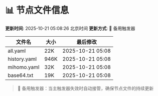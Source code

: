 # 📊 节点文件信息

**更新时间**: 2025-10-21 05:08:26 北京时间
**更新方式**: 🔄 备用触发器

| 文件名 | 大小 | 最后修改 |
|--------|------|----------|
| all.yaml | 22K | 2025-10-21 05:08 |
| history.yaml | 946K | 2025-10-21 05:08 |
| mihomo.yaml | 32K | 2025-10-21 05:08 |
| base64.txt | 19K | 2025-10-21 05:08 |

> 🔄 备用触发器：当主触发器失效时自动接管，确保节点文件的持续更新
